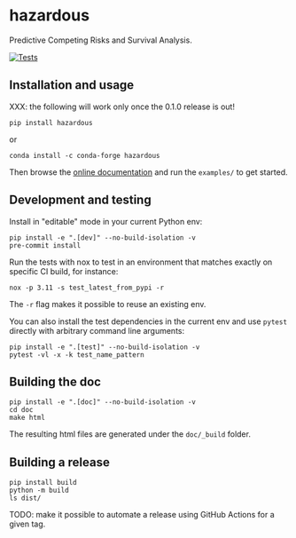 # hazardous

Predictive Competing Risks and Survival Analysis.

[![Tests](https://github.com/soda-inria/hazardous/actions/workflows/test.yml/badge.svg)](https://github.com/soda-inria/hazardous/actions/workflows/test.yml)

## Installation and usage

XXX: the following will work only once the 0.1.0 release is out!

```
pip install hazardous
```

or

```
conda install -c conda-forge hazardous
```

Then browse the [online documentation](https://soda-inria.github.io/hazardous/)
and run the `examples/` to get started.

## Development and testing

Install in "editable" mode in your current Python env:

```
pip install -e ".[dev]" --no-build-isolation -v
pre-commit install
```

Run the tests with nox to test in an environment that matches exactly on
specific CI build, for instance:

```
nox -p 3.11 -s test_latest_from_pypi -r
```

The `-r` flag makes it possible to reuse an existing env.

You can also install the test dependencies in the current env and use `pytest`
directly with arbitrary command line arguments:

```
pip install -e ".[test]" --no-build-isolation -v
pytest -vl -x -k test_name_pattern
```

## Building the doc

```
pip install -e ".[doc]" --no-build-isolation -v
cd doc
make html
```

The resulting html files are generated under the `doc/_build` folder.

## Building a release

```
pip install build
python -m build
ls dist/
```

TODO: make it possible to automate a release using GitHub Actions for a given tag.
